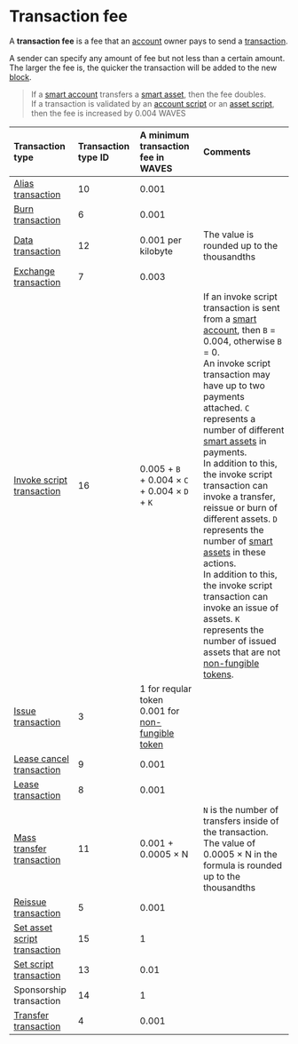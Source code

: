 # Transaction fee

A **transaction fee** is a fee that an [account](/en/blockchain/account) owner pays to send a [transaction](/en/blockchain/transaction).

A sender can specify any amount of fee but not less than a certain amount. The larger the fee is, the quicker the transaction will be added to the new [block](/en/blockchain/block).

> If a [smart account](/en/blockchain/account/smart-account) transfers a [smart asset](/en/blockchain/token/smart-asset), then the fee doubles. <br>If a transaction is validated by an [account script](/en/ride/script/script-types/account-script) or an [asset script](/en/ride/script/script-types/asset-script), then the fee is increased by 0.004 WAVES

| Transaction type | Transaction type ID | A minimum transaction fee in WAVES | Comments |
| :--- | :--- | :--- | :--- |
| [Alias transaction](/en/blockchain/transaction-type/alias-transaction) | 10 | 0.001 | |
| [Burn transaction](/en/blockchain/transaction-type/burn-transaction) | 6 | 0.001 | |
| [Data transaction](/en/blockchain/transaction-type/data-transaction) | 12 | 0.001 per kilobyte | The value is rounded up to the thousandths |
| [Exchange transaction](/en/blockchain/transaction-type/exchange-transaction) | 7 | 0.003 | |
| [Invoke script transaction](/en/blockchain/transaction-type/invoke-script-transaction) | 16 | 0.005 + `B`<br/>+ 0.004 × `C`<br/>+ 0.004 × `D` + `K` | If an invoke script transaction is sent from a [smart account](/en/blockchain/account/smart-account), then `B` = 0.004, otherwise `B` = 0.<br>An invoke script transaction may have up to two payments attached. `C` represents  a number of different [smart assets](/en/blockchain/token/smart-asset) in payments.<br>In addition to this, the invoke script transaction can invoke a transfer, reissue or burn of different assets. `D` represents the number of [smart assets](/en/blockchain/token/smart-asset) in these actions.<br>In addition to this, the invoke script transaction can invoke an issue of assets. `K` represents the number of issued assets that are not [non-fungible tokens](/en/blockchain/token/non-fungible-token). |
| [Issue transaction](/en/blockchain/transaction-type/issue-transaction) | 3 | 1 for reqular token <br>0.001 for [non-fungible token](/en/blockchain/token/non-fungible-token) | |
| [Lease cancel transaction](/en/blockchain/transaction-type/lease-cancel-transaction) | 9 | 0.001 | |
| [Lease transaction](/en/blockchain/transaction-type/lease-transaction) | 8 | 0.001 | |
| [Mass transfer transaction](/en/blockchain/transaction-type/mass-transfer-transaction) | 11 | 0.001 + 0.0005 × N | `N` is the number of transfers inside of the transaction. <br>The value of 0.0005 × N in the formula is rounded up to the thousandths |
| [Reissue transaction](/en/blockchain/transaction-type/reissue-transaction) | 5 | 0.001 | |
| [Set asset script transaction](/en/blockchain/transaction-type/set-asset-script-transaction) | 15 | 1 | |
| [Set script transaction](/en/blockchain/transaction-type/set-script-transaction) | 13 | 0.01 | |
| Sponsorship transaction | 14 | 1 | |
| [Transfer transaction](/en/blockchain/transaction-type/transfer-transaction) | 4 | 0.001 | | |
